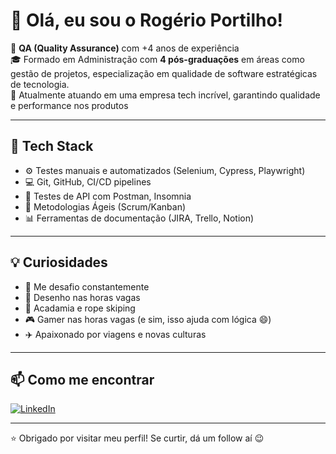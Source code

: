 # 👋 Olá, eu sou o Rogério Portilho!

🎯 **QA (Quality Assurance)** com +4 anos de experiência   
🎓 Formado em Administração com **4 pós-graduações** em áreas como gestão de projetos, especialização em qualidade de software estratégicas de tecnologia.  
💼 Atualmente atuando em uma empresa tech incrível, garantindo qualidade e performance nos produtos

---

## 🧰 Tech Stack

- ⚙️ Testes manuais e automatizados (Selenium, Cypress, Playwright)
- 💻 Git, GitHub, CI/CD pipelines
- 🧪 Testes de API com Postman, Insomnia
- 🧠 Metodologias Ágeis (Scrum/Kanban)
- 📊 Ferramentas de documentação (JIRA, Trello, Notion)

---

## 💡 Curiosidades

- 🧩 Me desafio constantemente
- 🎨 Desenho nas horas vagas
- 💪 Acadamia e rope skiping
- 🎮 Gamer nas horas vagas (e sim, isso ajuda com lógica 😄)
- ✈️ Apaixonado por viagens e novas culturas

---

## 📫 Como me encontrar

[![LinkedIn](https://img.shields.io/badge/LinkedIn-blue?logo=linkedin)](https://linkedin.com/in/rogerioportilho)

---

⭐ Obrigado por visitar meu perfil! Se curtir, dá um follow aí 😉
